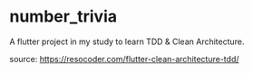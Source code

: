 # number_trivia

A flutter project in my study to learn TDD & Clean Architecture.

source: https://resocoder.com/flutter-clean-architecture-tdd/
